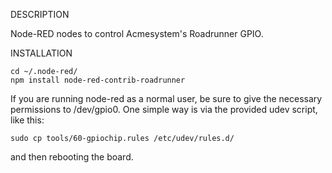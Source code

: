 DESCRIPTION

Node-RED nodes to control Acmesystem's Roadrunner GPIO.

INSTALLATION

```
cd ~/.node-red/
npm install node-red-contrib-roadrunner
```

If you are running node-red as a normal user, be sure to give the necessary permissions to /dev/gpio0. One simple way is via the provided udev script, like this:

```
sudo cp tools/60-gpiochip.rules /etc/udev/rules.d/
```

and then rebooting the board.
